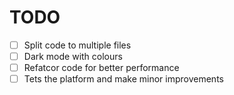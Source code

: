 # TODO
- [ ] Split code to multiple files
- [ ] Dark mode with colours
- [ ] Refatcor code for better performance
- [ ] Tets the platform and make minor improvements